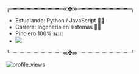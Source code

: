 ╭─━─━─━─━─━─━─━─≪✠≫─━─━─━─━─━─━─━─╮

- Estudiando: Python / JavaScript 👨‍💻
- Carrera: Ingeneria en sistemas 👨‍🎓
- Pinolero 100% 🇳🇮
- ![](https://imgur.com/kORCgo5.png)

╰─━─━─━─━─━─━─━─≪✠≫─━─━─━─━─━─━─━─╯


![profile_views](https://komarev.com/ghpvc/?username=ElVatoEste)

